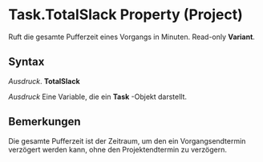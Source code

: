 
# Task.TotalSlack Property (Project)

Ruft die gesamte Pufferzeit eines Vorgangs in Minuten. Read-only  **Variant**.


## Syntax

 _Ausdruck_. **TotalSlack**

 _Ausdruck_ Eine Variable, die ein **Task** -Objekt darstellt.


## Bemerkungen

Die gesamte Pufferzeit ist der Zeitraum, um den ein Vorgangsendtermin verzögert werden kann, ohne den Projektendtermin zu verzögern.

